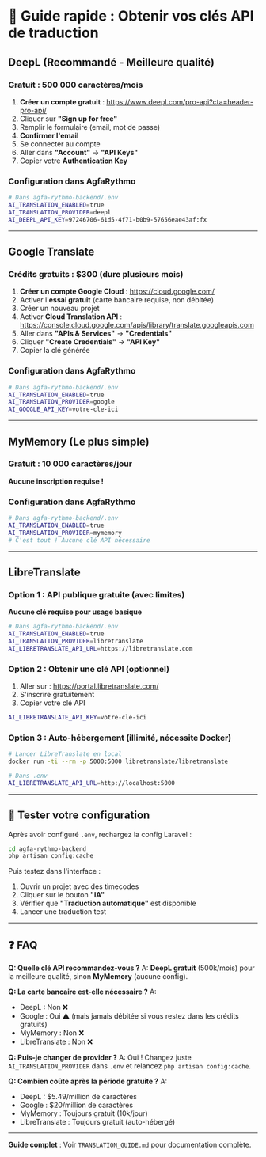 # 🔑 Guide rapide : Obtenir vos clés API de traduction

## DeepL (Recommandé - Meilleure qualité)

### Gratuit : 500 000 caractères/mois

1. **Créer un compte gratuit** : https://www.deepl.com/pro-api?cta=header-pro-api/
2. Cliquer sur **"Sign up for free"**
3. Remplir le formulaire (email, mot de passe)
4. **Confirmer l'email**
5. Se connecter au compte
6. Aller dans **"Account"** → **"API Keys"**
7. Copier votre **Authentication Key**

### Configuration dans AgfaRythmo

```bash
# Dans agfa-rythmo-backend/.env
AI_TRANSLATION_ENABLED=true
AI_TRANSLATION_PROVIDER=deepl
AI_DEEPL_API_KEY=97246706-61d5-4f71-b0b9-57656eae43af:fx
```

---

## Google Translate

### Crédits gratuits : $300 (dure plusieurs mois)

1. **Créer un compte Google Cloud** : https://cloud.google.com/
2. Activer l'**essai gratuit** (carte bancaire requise, non débitée)
3. Créer un nouveau projet
4. Activer **Cloud Translation API** : https://console.cloud.google.com/apis/library/translate.googleapis.com
5. Aller dans **"APIs & Services"** → **"Credentials"**
6. Cliquer **"Create Credentials"** → **"API Key"**
7. Copier la clé générée

### Configuration dans AgfaRythmo

```bash
# Dans agfa-rythmo-backend/.env
AI_TRANSLATION_ENABLED=true
AI_TRANSLATION_PROVIDER=google
AI_GOOGLE_API_KEY=votre-cle-ici
```

---

## MyMemory (Le plus simple)

### Gratuit : 10 000 caractères/jour

**Aucune inscription requise !**

### Configuration dans AgfaRythmo

```bash
# Dans agfa-rythmo-backend/.env
AI_TRANSLATION_ENABLED=true
AI_TRANSLATION_PROVIDER=mymemory
# C'est tout ! Aucune clé API nécessaire
```

---

## LibreTranslate

### Option 1 : API publique gratuite (avec limites)

**Aucune clé requise pour usage basique**

```bash
# Dans agfa-rythmo-backend/.env
AI_TRANSLATION_ENABLED=true
AI_TRANSLATION_PROVIDER=libretranslate
AI_LIBRETRANSLATE_API_URL=https://libretranslate.com
```

### Option 2 : Obtenir une clé API (optionnel)

1. Aller sur : https://portal.libretranslate.com/
2. S'inscrire gratuitement
3. Copier votre clé API

```bash
AI_LIBRETRANSLATE_API_KEY=votre-cle-ici
```

### Option 3 : Auto-hébergement (illimité, nécessite Docker)

```bash
# Lancer LibreTranslate en local
docker run -ti --rm -p 5000:5000 libretranslate/libretranslate

# Dans .env
AI_LIBRETRANSLATE_API_URL=http://localhost:5000
```

---

## 🧪 Tester votre configuration

Après avoir configuré `.env`, rechargez la config Laravel :

```bash
cd agfa-rythmo-backend
php artisan config:cache
```

Puis testez dans l'interface :
1. Ouvrir un projet avec des timecodes
2. Cliquer sur le bouton **"IA"**
3. Vérifier que **"Traduction automatique"** est disponible
4. Lancer une traduction test

---

## ❓ FAQ

**Q: Quelle clé API recommandez-vous ?**
A: **DeepL gratuit** (500k/mois) pour la meilleure qualité, sinon **MyMemory** (aucune config).

**Q: La carte bancaire est-elle nécessaire ?**
A: 
- DeepL : Non ❌
- Google : Oui ⚠️ (mais jamais débitée si vous restez dans les crédits gratuits)
- MyMemory : Non ❌
- LibreTranslate : Non ❌

**Q: Puis-je changer de provider ?**
A: Oui ! Changez juste `AI_TRANSLATION_PROVIDER` dans `.env` et relancez `php artisan config:cache`.

**Q: Combien coûte après la période gratuite ?**
A:
- DeepL : $5.49/million de caractères
- Google : $20/million de caractères
- MyMemory : Toujours gratuit (10k/jour)
- LibreTranslate : Toujours gratuit (auto-hébergé)

---

**Guide complet** : Voir `TRANSLATION_GUIDE.md` pour documentation complète.
